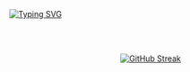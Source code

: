 <br>
<br> 

[![Typing SVG](https://readme-typing-svg.herokuapp.com?font=Fira+Code&weight=300&size=50&duration=4000&pause=1000&color=8B008B&center=true&vCenter=true&random=false&width=1000&lines=Hello%2C+my+name+is+Luyse;welcome%3A)](https://git.io/typing-svg)

<br>
<br>

<div align="center">
  
[![GitHub Streak](https://github-readme-streak-stats.herokuapp.com?user=luyse-santos&theme=modern-lilac2&hide_border=falso&locale=pt_BR&date_format=n%2Fj%5B%2FY%5D&mode=weekly)](https://git.io/streak-stats)

</div>



